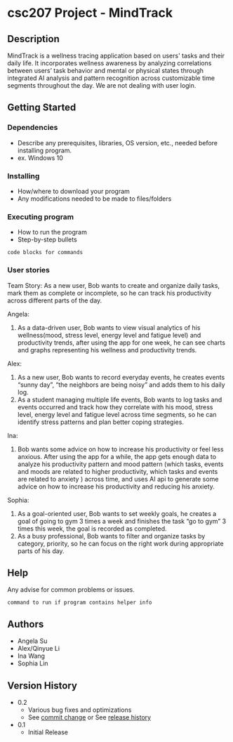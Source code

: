 # csc207 Project - MindTrack 

## Description

MindTrack is a wellness tracing application based on users' tasks and their daily life.  It incorporates wellness awareness by analyzing correlations between users’ task behavior and mental or physical states through integrated AI analysis and pattern recognition across customizable time segments throughout the day. We are not dealing with user login. 

## Getting Started

### Dependencies

* Describe any prerequisites, libraries, OS version, etc., needed before installing program.
* ex. Windows 10

### Installing

* How/where to download your program
* Any modifications needed to be made to files/folders

### Executing program

* How to run the program
* Step-by-step bullets
```
code blocks for commands
```

### User stories
Team Story: As a new user, Bob wants to create and organize daily tasks, mark them as complete or incomplete, so he can track his productivity across different parts of the day.

Angela:
1. As a data-driven user, Bob wants to view visual analytics of his wellness(mood, stress level, energy level and fatigue level) and productivity trends, after using the app for one week, he can see charts and graphs representing his wellness and productivity trends. 

Alex:
1. As a new user, Bob wants to record everyday events, he creates events “sunny day”, “the neighbors are being noisy” and adds them to his daily log. 
2. As a student managing multiple life events, Bob wants to log tasks and events occurred and track how they correlate with his mood, stress level, energy level and fatigue level  across time segments, so he can identify stress patterns and plan better coping strategies.

Ina:
1. Bob wants some advice on how to increase his productivity or feel less anxious. After using the app for a while, the app gets enough data to analyze his productivity pattern and mood pattern (which tasks, events and moods are related to higher productivity, which tasks and events are related to anxiety ) across time, and uses AI api to generate some advice on how to increase his productivity and reducing his anxiety.

Sophia:
1. As a goal-oriented user, Bob wants to set weekly goals, he creates a goal of going to gym 3 times a week and finishes the task “go to gym” 3 times this week, the goal is recorded as completed.
2. As a busy professional, Bob wants to filter and organize tasks by category, priority, so he can focus on the right work during appropriate parts of his day.  


## Help

Any advise for common problems or issues.
```
command to run if program contains helper info
```

## Authors

* Angela Su
* Alex/Qinyue Li
* Ina Wang
* Sophia Lin

## Version History

* 0.2
    * Various bug fixes and optimizations
    * See [commit change]() or See [release history]()
* 0.1
    * Initial Release
